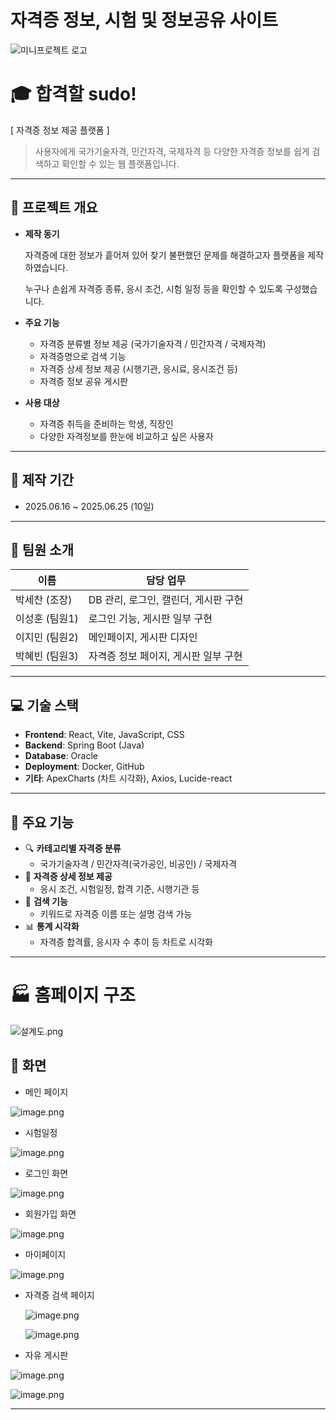 # 자격증 정보, 시험 및 정보공유 사이트
![미니프로젝트 로고](https://github.com/user-attachments/assets/e3f28221-2d84-45c6-b811-4c249c0303e3)


# 🎓 합격할 sudo!

[ 자격증 정보 제공 플랫폼 ]

> 사용자에게 국가기술자격,  민간자격,  국제자격 등 다양한 자격증 정보를 쉽게 검색하고 확인할 수 있는 웹 플랫폼입니다.
> 

---

## 📌 프로젝트 개요

- **제작 동기**
    
    자격증에 대한 정보가 흩어져 있어 찾기 불편했던 문제를 해결하고자 플랫폼을 제작하였습니다.
    
    누구나 손쉽게 자격증 종류, 응시 조건, 시험 일정 등을 확인할 수 있도록 구성했습니다.
    
- **주요 기능**
    - 자격증 분류별 정보 제공 (국가기술자격 / 민간자격 / 국제자격)
    - 자격증명으로 검색 기능
    - 자격증 상세 정보 제공 (시행기관, 응시료, 응시조건 등)
    - 자격증 정보 공유 게시판
- **사용 대상**
    - 자격증 취득을 준비하는 학생, 직장인
    - 다양한 자격정보를 한눈에 비교하고 싶은 사용자

---

## 📅 제작 기간

- 2025.06.16 ~ 2025.06.25 (10일)

---

## 👥 팀원 소개

| 이름 | 담당 업무 |
| --- | --- |
| 박세찬 (조장) | DB 관리, 로그인, 캘린더, 게시판 구현 |
| 이성훈 (팀원1) | 로그인 기능, 게시판 일부 구현 |
| 이지민 (팀원2) | 메인페이지, 게시판 디자인 |
| 박혜빈 (팀원3) | 자격증 정보 페이지, 게시판 일부 구현 |

---

## 💻 기술 스택

- **Frontend**: React, Vite, JavaScript, CSS
- **Backend**: Spring Boot (Java)
- **Database**: Oracle
- **Deployment**: Docker, GitHub
- **기타**: ApexCharts (차트 시각화), Axios, Lucide-react

---

## 🚀 주요 기능

- 🔍 **카테고리별 자격증 분류**
    - 국가기술자격 / 민간자격(국가공인, 비공인) / 국제자격
- 🧾 **자격증 상세 정보 제공**
    - 응시 조건, 시험일정, 합격 기준, 시행기관 등
- 🔎 **검색 기능**
    - 키워드로 자격증 이름 또는 설명 검색 가능
- 📊 **통계 시각화**
    - 자격증 합격률, 응시자 수 추이 등 차트로 시각화

---

# **🏭 홈페이지 구조**

![설계도.png](attachment:d0c43e98-75f4-41b3-87ed-1467fbfe029a:설계도.png)

## 📸 화면

- 메인 페이지

![image.png](attachment:d291755a-e0bb-467c-ae72-f9ee3770c87a:image.png)

- 시험일정

![image.png](attachment:b82b682d-cad7-4640-ae1f-589aa14e8ce8:image.png)

- 로그인 화면

![image.png](attachment:258fe0cc-1255-4931-ba16-bbf71277b3cd:image.png)

- 회원가입 화면

![image.png](attachment:24edcee9-9a1c-40f7-8b7f-a620999c055c:image.png)

- 마이페이지

![image.png](attachment:e5954dce-10f9-4012-babc-c82de0069dca:image.png)

- 자격증 검색 페이지
    
    ![image.png](attachment:c219a819-b7e3-4458-8d30-b2e7dfc98794:image.png)
    
    ![image.png](attachment:1bafe403-2a83-4de6-ad30-9cab872dfb8f:image.png)
    
- 자유 게시판

![image.png](attachment:048131d9-3818-4a2d-a035-72681c26931d:image.png)

![image.png](attachment:79aa8f9b-0ce1-4628-aadf-c56628336e46:image.png)

---
